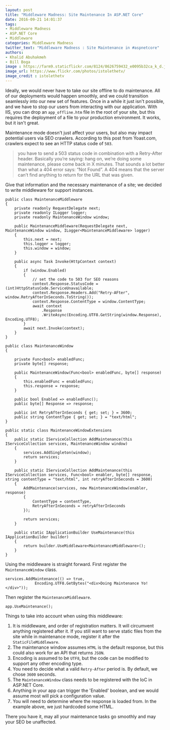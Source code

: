 ```yaml
---
layout: post
title: "Middleware Madness: Site Maintenance In ASP.NET Core"
date: 2016-09-21 14:01:37
tags:
- Middleware Madness
- ASP.NET Core
- Middleware
categories: Middleware Madness
twitter_text: "Middleware Madness : Site Maintenance in #aspnetcore"
authors:
- Khalid Abuhakmeh
- Bill Boga
image : https://farm9.staticflickr.com/8124/8626759432_e0095b32ca_k_d.jpg
image_url: https://www.flickr.com/photos/istolethetv/
image_credit : istolethetv
---
```


Ideally, we would never have to take our site offline to do maintenance. All of our deployments would happen smoothly, and we could transition seamlessly into our new set of features. Once in a while it just isn't possible, and we have to stop our users from interacting with our application. With IIS, you can drop an `app_offline.htm` file in the root of your site, but this requires the deployment of a file to your production environment. It works, but it isn't great. 

Maintenance mode doesn't just affect your users, but also may impact potential users via SEO crawlers. According to this post from Yoast.com, crawlers expect to see an HTTP status code of `503`.

> you have to send a 503 status code in combination with a Retry-After header. Basically you’re saying: hang on, we’re doing some maintenance, please come back in X minutes. That sounds a lot better than what a 404 error says: “Not Found”. A 404 means that the server can’t find anything to return for the URL that was given.

Give that information and the necessary maintenance of a site; we decided to write middleware for support instances.

```
public class MaintenanceMiddleware
{
    private readonly RequestDelegate next;
    private readonly ILogger logger;
    private readonly MaintenanceWindow window;

    public MaintenanceMiddleware(RequestDelegate next, MaintenanceWindow window, ILogger<MaintenanceMiddleware> logger)
    {
        this.next = next;
        this.logger = logger;
        this.window = window;
    }

    public async Task Invoke(HttpContext context)
    {
        if (window.Enabled)
        {
            // set the code to 503 for SEO reasons
            context.Response.StatusCode = (int)HttpStatusCode.ServiceUnavailable;
            context.Response.Headers.Add("Retry-AFter", window.RetryAfterInSeconds.ToString());
            context.Response.ContentType = window.ContentType;
            await context
                .Response
                .WriteAsync(Encoding.UTF8.GetString(window.Response), Encoding.UTF8);
        }
        await next.Invoke(context);
    }
}

public class MaintenanceWindow
{

    private Func<bool> enabledFunc;
    private byte[] response;

    public MaintenanceWindow(Func<bool> enabledFunc, byte[] response)
    {
        this.enabledFunc = enabledFunc;
        this.response = response;
    }

    public bool Enabled => enabledFunc();
    public byte[] Response => response;

    public int RetryAfterInSeconds { get; set; } = 3600;
    public string ContentType { get; set; } = "text/html";
}

public static class MaintenanceWindowExtensions
{
    public static IServiceCollection AddMaintenance(this IServiceCollection services, MaintenanceWindow window)
    {
        services.AddSingleton(window);
        return services;
    }

    public static IServiceCollection AddMaintenance(this IServiceCollection services, Func<bool> enabler, byte[] response, string contentType = "text/html", int retryAfterInSeconds = 3600)
    {
        AddMaintenance(services, new MaintenanceWindow(enabler, response)
        {
            ContentType = contentType,
            RetryAfterInSeconds = retryAfterInSeconds
        });

        return services;
    }

    public static IApplicationBuilder UseMaintenance(this IApplicationBuilder builder)
    {
        return builder.UseMiddleware<MaintenanceMiddleware>();
    }
}
```

Using the middleware is straight forward. First register the `MaintenanceWindow` class.

```
services.AddMaintenance(() => true,
             Encoding.UTF8.GetBytes("<div>Doing Maintenance Yo!</div>"));
```

Then register the `MaintenanceMiddleware`.

```
app.UseMaintenance();
```

Things to take into account when using this middleware:

1. It is middleware, and order of registration matters. It will circumvent anything registered after it. If you still want to serve static files from the site while in maintenance mode, register it after the `StaticFileMiddleware`.
2. The maintenance window assumes `HTML` is the default response, but this could also work for an API that returns `JSON`.
3. Encoding is assumed to be `UTF8`, but the code can be modified to support any other encoding type.
4. You need to decide what a valid `Retry-After` period is. By default, we chose `3600` seconds.
5. The `MaintenanceWindow` class needs to be registered with the IoC in ASP.NET Core.
6. Anything in your app can trigger the 'Enabled' boolean, and we would assume most will pick a configuration value.
7. You will need to determine where the response is loaded from. In the example above, we just hardcoded some HTML.

There you have it, may all your maintenance tasks go smoothly and may your SEO be unaffected.
